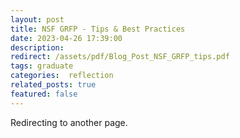 ```yaml
---
layout: post
title: NSF GRFP - Tips & Best Practices
date: 2023-04-26 17:39:00
description: 
redirect: /assets/pdf/Blog_Post_NSF_GRFP_tips.pdf
tags: graduate
categories:  reflection
related_posts: true
featured: false
---
```


Redirecting to another page.
